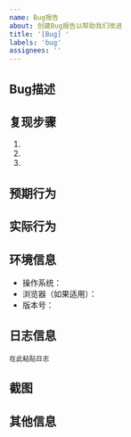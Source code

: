 ```yaml
---
name: Bug报告
about: 创建Bug报告以帮助我们改进
title: '[Bug] '
labels: 'bug'
assignees: ''
---
```


## Bug描述
<!-- 清晰简洁地描述Bug是什么 -->

## 复现步骤
<!-- 描述如何复现这个Bug -->
1. 
2. 
3. 

## 预期行为
<!-- 清晰简洁地描述你期望发生的事情 -->

## 实际行为
<!-- 清晰简洁地描述实际发生的事情 -->

## 环境信息
- 操作系统：
- 浏览器（如果适用）：
- 版本号：

## 日志信息
<!-- 如果适用，请提供相关的日志信息 -->
```
在此粘贴日志
```

## 截图
<!-- 如果适用，添加截图以帮助解释你的问题 -->

## 其他信息
<!-- 添加关于这个问题的任何其他上下文 --> 